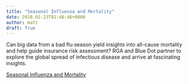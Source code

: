 ```yaml
---
title: "Seasonal Influenza and Mortality"
date: 2018-02-23T02:48:46+0000
author: matt
draft: True
---
```

Can big data from a bad flu season yield insights into all-cause mortality and help guide insurance risk assessment? RGA and Blue Dot partner to explore the global spread of infectious disease and arrive at fascinating insights. 

[ Seasonal Influenza and Mortality ]( http://www.rgare.com/knowledge-center/media/articles/seasonal-influenza-and-mortality )
